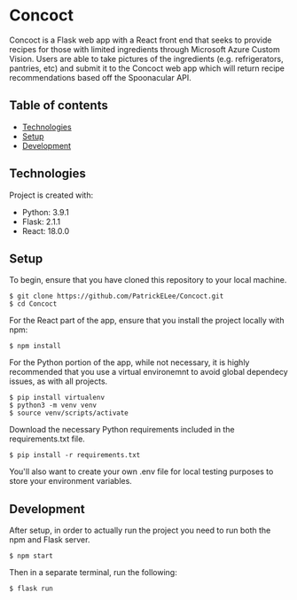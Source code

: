 # Concoct
Concoct is a Flask web app with a React front end that seeks to provide recipes for those with limited ingredients through Microsoft Azure Custom Vision. Users are able to take pictures of the ingredients (e.g. refrigerators, pantries, etc) and submit it to the Concoct web app which will return recipe recommendations based off the Spoonacular API.

## Table of contents
  - [Technologies](#technologies)
  - [Setup](#setup)
  - [Development](#development)
	
## Technologies
Project is created with:
* Python: 3.9.1
* Flask: 2.1.1
* React: 18.0.0
	
## Setup
To begin, ensure that you have cloned this repository to your local machine.

```
$ git clone https://github.com/PatrickELee/Concoct.git
$ cd Concoct
```
For the React part of the app, ensure that you install the project locally with npm:

```
$ npm install
```

For the Python portion of the app, while not necessary, it is highly recommended that you use a virtual environemnt to avoid global dependecy issues, as with all projects.

```
$ pip install virtualenv
$ python3 -m venv venv
$ source venv/scripts/activate
```

Download the necessary Python requirements included in the requirements.txt file.

```
$ pip install -r requirements.txt
```

You'll also want to create your own .env file for local testing purposes to store your environment variables.

## Development
After setup, in order to actually run the project you need to run both the npm and Flask server.
```
$ npm start
```
Then in a separate terminal, run the following:
```
$ flask run
```
